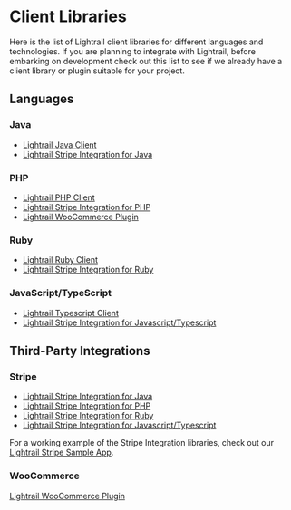 # Client Libraries
Here is the list of Lightrail client libraries for different languages and technologies. If you are planning to integrate with Lightrail, before embarking on development check out this list to see if we already have a client library or plugin suitable for your project.

## Languages

### Java
- [Lightrail Java Client](https://github.com/Giftbit/lightrail-client-java)
- [Lightrail Stripe Integration for Java](https://github.com/Giftbit/lightrail-stripe-java)

### PHP
- [Lightrail PHP Client](https://github.com/Giftbit/lightrail-client-php)
- [Lightrail Stripe Integration for PHP](https://github.com/Giftbit/lightrail-stripe-php)
- [Lightrail WooCommerce Plugin](https://wordpress.org/plugins/lightrail-for-woocommerce/)

### Ruby
- [Lightrail Ruby Client](https://github.com/Giftbit/lightrail-client-ruby)
- [Lightrail Stripe Integration for Ruby](https://github.com/Giftbit/lightrail-stripe-ruby)

### JavaScript/TypeScript
- [Lightrail Typescript Client](https://github.com/Giftbit/lightrail-client-javascript)
- [Lightrail Stripe Integration for Javascript/Typescript](https://github.com/Giftbit/lightrail-stripe-javascript)

## Third-Party Integrations

### Stripe
- [Lightrail Stripe Integration for Java](https://github.com/Giftbit/lightrail-stripe-java)
- [Lightrail Stripe Integration for PHP](https://github.com/Giftbit/lightrail-stripe-php)
- [Lightrail Stripe Integration for Ruby](https://github.com/Giftbit/lightrail-stripe-ruby)
- [Lightrail Stripe Integration for Javascript/Typescript](https://github.com/Giftbit/lightrail-stripe-javascript)

For a working example of the Stripe Integration libraries, check out our [Lightrail Stripe Sample App](https://github.com/Giftbit/stripe-integration-sample-webapp).

### WooCommerce
[Lightrail WooCommerce Plugin](https://wordpress.org/plugins/lightrail-for-woocommerce/)

